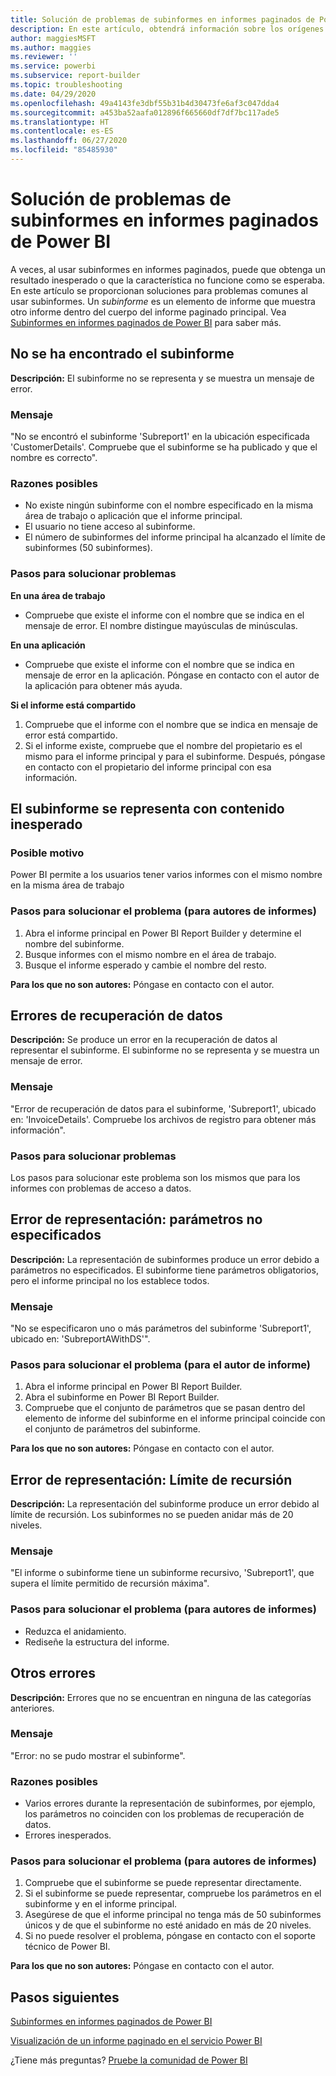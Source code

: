 ```yaml
---
title: Solución de problemas de subinformes en informes paginados de Power BI
description: En este artículo, obtendrá información sobre los orígenes de datos admitidos para los informes paginados en el servicio Power BI y cómo conectarse a orígenes de datos de Azure SQL Database.
author: maggiesMSFT
ms.author: maggies
ms.reviewer: ''
ms.service: powerbi
ms.subservice: report-builder
ms.topic: troubleshooting
ms.date: 04/29/2020
ms.openlocfilehash: 49a4143fe3dbf55b31b4d30473fe6af3c047dda4
ms.sourcegitcommit: a453ba52aafa012896f665660df7df7bc117ade5
ms.translationtype: HT
ms.contentlocale: es-ES
ms.lasthandoff: 06/27/2020
ms.locfileid: "85485930"
---
```

# <a name="troubleshoot-subreports-in-power-bi-paginated-reports"></a>Solución de problemas de subinformes en informes paginados de Power BI

A veces, al usar subinformes en informes paginados, puede que obtenga un resultado inesperado o que la característica no funcione como se esperaba. En este artículo se proporcionan soluciones para problemas comunes al usar subinformes. Un *subinforme* es un elemento de informe que muestra otro informe dentro del cuerpo del informe paginado principal. Vea [Subinformes en informes paginados de Power BI](subreports.md) para saber más.

## <a name="subreport-couldnt-be-found"></a>No se ha encontrado el subinforme

**Descripción:** El subinforme no se representa y se muestra un mensaje de error.

### <a name="message"></a>Mensaje

"No se encontró el subinforme 'Subreport1' en la ubicación especificada 'CustomerDetails'. Compruebe que el subinforme se ha publicado y que el nombre es correcto".

### <a name="possible-reasons"></a>Razones posibles

- No existe ningún subinforme con el nombre especificado en la misma área de trabajo o aplicación que el informe principal.
- El usuario no tiene acceso al subinforme.
- El número de subinformes del informe principal ha alcanzado el límite de subinformes (50 subinformes).

### <a name="troubleshooting-steps"></a>Pasos para solucionar problemas

**En una área de trabajo**

- Compruebe que existe el informe con el nombre que se indica en el mensaje de error. El nombre distingue mayúsculas de minúsculas.

**En una aplicación**

- Compruebe que existe el informe con el nombre que se indica en mensaje de error en la aplicación. Póngase en contacto con el autor de la aplicación para obtener más ayuda.

**Si el informe está compartido**

1. Compruebe que el informe con el nombre que se indica en mensaje de error está compartido.
2. Si el informe existe, compruebe que el nombre del propietario es el mismo para el informe principal y para el subinforme. Después, póngase en contacto con el propietario del informe principal con esa información.

## <a name="subreport-renders-with-unexpected-content"></a>El subinforme se representa con contenido inesperado

### <a name="possible-reason"></a>Posible motivo

Power BI permite a los usuarios tener varios informes con el mismo nombre en la misma área de trabajo

### <a name="troubleshooting-steps-for-report-authors"></a>Pasos para solucionar el problema (para autores de informes)

1. Abra el informe principal en Power BI Report Builder y determine el nombre del subinforme.
2. Busque informes con el mismo nombre en el área de trabajo.
3. Busque el informe esperado y cambie el nombre del resto.

**Para los que no son autores:** Póngase en contacto con el autor.

## <a name="data-retrieval-fails"></a>Errores de recuperación de datos

**Descripción:** Se produce un error en la recuperación de datos al representar el subinforme. El subinforme no se representa y se muestra un mensaje de error.

### <a name="message"></a>Mensaje

"Error de recuperación de datos para el subinforme, 'Subreport1', ubicado en: 'InvoiceDetails'. Compruebe los archivos de registro para obtener más información".

### <a name="troubleshooting-steps"></a>Pasos para solucionar problemas

Los pasos para solucionar este problema son los mismos que para los informes con problemas de acceso a datos.

## <a name="rendering-fails-unspecified-parameters"></a>Error de representación: parámetros no especificados

**Descripción:** La representación de subinformes produce un error debido a parámetros no especificados. El subinforme tiene parámetros obligatorios, pero el informe principal no los establece todos.

### <a name="message"></a>Mensaje 
"No se especificaron uno o más parámetros del subinforme 'Subreport1', ubicado en: 'SubreportAWithDS'".

### <a name="troubleshooting-steps-for-the-report-author"></a>Pasos para solucionar el problema (para el autor de informe)

1. Abra el informe principal en Power BI Report Builder.
2. Abra el subinforme en Power BI Report Builder.
3. Compruebe que el conjunto de parámetros que se pasan dentro del elemento de informe del subinforme en el informe principal coincide con el conjunto de parámetros del subinforme.

**Para los que no son autores:** Póngase en contacto con el autor.

## <a name="rendering-fails-recursion-limit"></a>Error de representación: Límite de recursión

**Descripción:** La representación del subinforme produce un error debido al límite de recursión. Los subinformes no se pueden anidar más de 20 niveles.

### <a name="message"></a>Mensaje

"El informe o subinforme tiene un subinforme recursivo, 'Subreport1', que supera el límite permitido de recursión máxima".

### <a name="troubleshooting-steps-for-report-authors"></a>Pasos para solucionar el problema (para autores de informes)

- Reduzca el anidamiento.
- Rediseñe la estructura del informe.

## <a name="other-errors"></a>Otros errores

**Descripción:** Errores que no se encuentran en ninguna de las categorías anteriores.

### <a name="message"></a>Mensaje

"Error: no se pudo mostrar el subinforme".

### <a name="possible-reasons"></a>Razones posibles

- Varios errores durante la representación de subinformes, por ejemplo, los parámetros no coinciden con los problemas de recuperación de datos.
- Errores inesperados.

### <a name="troubleshooting-steps-for-report-authors"></a>Pasos para solucionar el problema (para autores de informes)

1. Compruebe que el subinforme se puede representar directamente.
2. Si el subinforme se puede representar, compruebe los parámetros en el subinforme y en el informe principal.
3. Asegúrese de que el informe principal no tenga más de 50 subinformes únicos y de que el subinforme no esté anidado en más de 20 niveles.
4. Si no puede resolver el problema, póngase en contacto con el soporte técnico de Power BI.

**Para los que no son autores:** Póngase en contacto con el autor.

## <a name="next-steps"></a>Pasos siguientes

[Subinformes en informes paginados de Power BI](subreports.md)

[Visualización de un informe paginado en el servicio Power BI](../consumer/paginated-reports-view-power-bi-service.md)

¿Tiene más preguntas? [Pruebe la comunidad de Power BI](https://community.powerbi.com/)
